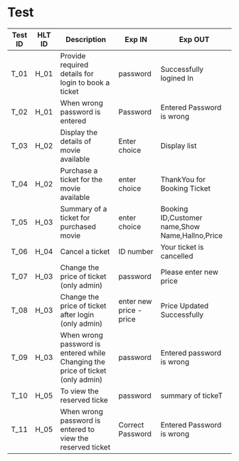 # Test 

| **Test ID** | **HLT ID** | **Description**                                              | **Exp IN** | **Exp OUT** |    
|-------------|-----|--------------------------------------------------------------|------------|-------------|
|  T_01|H_01| Provide required details for login to book a ticket| password| Successfully logined In |
|  T_02|H_01| When wrong password is entered| Password|  Entered Password is wrong |
|  T_03|H_02|Display the  details of movie available|  Enter choice | Display list |
|  T_04|H_02| Purchase a ticket for the movie available | enter choice | ThankYou for Booking Ticket |
|  T_05|H_03|  Summary of a ticket for purchased movie| enter choice | Booking ID,Customer name,Show Name,Hallno,Price | 
|  T_06|H_04| Cancel a ticket   |ID number|  Your ticket is cancelled | 
|  T_07|H_03| Change the price of ticket (only admin) | password| Please enter new price |
|  T_08|H_03| Change the price of ticket after login (only admin) | enter new price -price|Price Updated Successfully |
|  T_09|H_03|When wrong password is entered while Changing the price of ticket (only admin) | password | Entered password is wrong |
|  T_10|H_05|To view the reserved ticke |password| summary of tickeT|
|  T_11|H_05|When wrong password is entered to view the reserved ticket|Correct Password | Entered Password is wrong|

